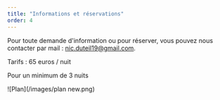 ```yaml
---
title: "Informations et réservations"
order: 4
---
```

Pour toute demande d'information ou pour réserver, vous pouvez nous contacter par mail : nic.duteil19@gmail.com.

Tarifs : 65 euros / nuit 

Pour un minimum de 3 nuits



![Plan](/images/plan new.png) 